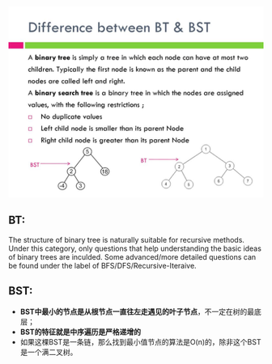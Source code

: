 ![](struc/BinaryTree/Difference+between+BT+&+BST.jpg)
## BT:
The structure of binary tree is naturally suitable for recursive methods. Under this category, only questions that help understanding the basic ideas of binary trees are inculded. Some advanced/more detailed questions can be found under the label of BFS/DFS/Recursive-Iteraive.  

## BST:
- **BST中最小的节点是从根节点一直往左走遇见的叶子节点**，不一定在树的最底层；
- **BST的特征就是中序遍历是严格递增的**
- 如果这棵BST是一条链，那么找到最小值节点的算法是O(n)的，除非这个BST是一个满二叉树。

